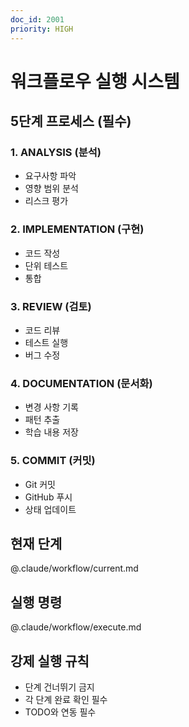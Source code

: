 ```yaml
---
doc_id: 2001
priority: HIGH
---
```


# 워크플로우 실행 시스템

## 5단계 프로세스 (필수)

### 1. ANALYSIS (분석)
- 요구사항 파악
- 영향 범위 분석
- 리스크 평가

### 2. IMPLEMENTATION (구현)
- 코드 작성
- 단위 테스트
- 통합

### 3. REVIEW (검토)
- 코드 리뷰
- 테스트 실행
- 버그 수정

### 4. DOCUMENTATION (문서화)
- 변경 사항 기록
- 패턴 추출
- 학습 내용 저장

### 5. COMMIT (커밋)
- Git 커밋
- GitHub 푸시
- 상태 업데이트

## 현재 단계
@.claude/workflow/current.md

## 실행 명령
@.claude/workflow/execute.md

## 강제 실행 규칙
- 단계 건너뛰기 금지
- 각 단계 완료 확인 필수
- TODO와 연동 필수